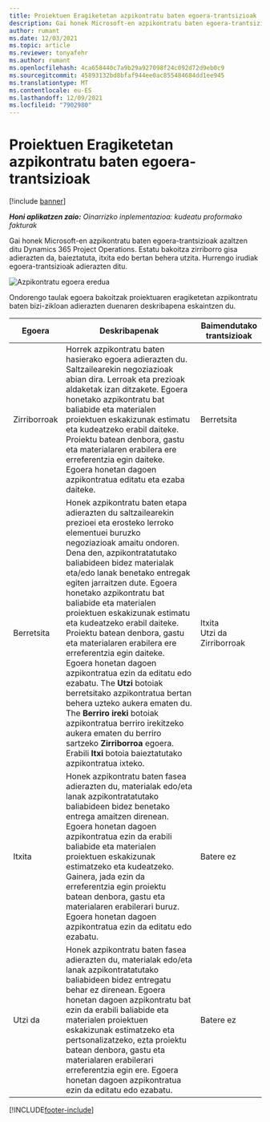 ```yaml
---
title: Proiektuen Eragiketetan azpikontratu baten egoera-trantsizioak
description: Gai honek Microsoft-en azpikontratu baten egoera-trantsizioak azaltzen ditu Dynamics 365 Project Operations azpikontratua sortu, gauzatu eta ixten den heinean.
author: rumant
ms.date: 12/03/2021
ms.topic: article
ms.reviewer: tonyafehr
ms.author: rumant
ms.openlocfilehash: 4ca658440c7a9b29a927098f24c092d72d9eb0c9
ms.sourcegitcommit: 45893132bd8bfaf944ee0ac855484684dd1ee945
ms.translationtype: MT
ms.contentlocale: eu-ES
ms.lasthandoff: 12/09/2021
ms.locfileid: "7902980"
---
```

# <a name="state-transitions-on-a-subcontract-in-project-operations"></a>Proiektuen Eragiketetan azpikontratu baten egoera-trantsizioak

[!include [banner](../../includes/dataverse-preview.md)]

_**Honi aplikatzen zaio:** Oinarrizko inplementazioa: kudeatu proformako fakturak_

Gai honek Microsoft-en azpikontratu baten egoera-trantsizioak azaltzen ditu Dynamics 365 Project Operations. Estatu bakoitza zirriborro gisa adierazten da, baieztatuta, itxita edo bertan behera utzita. Hurrengo irudiak egoera-trantsizioak adierazten ditu.

![Azpikontratu egoera eredua](../media/SubconStates.png)  

Ondorengo taulak egoera bakoitzak proiektuaren eragiketetan azpikontratu baten bizi-zikloan adierazten duenaren deskribapena eskaintzen du.

| Egoera | Deskribapenak | Baimendutako trantsizioak |
| --- | --- | --- |
| Zirriborroak | Horrek azpikontratu baten hasierako egoera adierazten du. Saltzailearekin negoziazioak abian dira. Lerroak eta prezioak aldaketak izan ditzakete. Egoera honetako azpikontratu bat baliabide eta materialen proiektuen eskakizunak estimatu eta kudeatzeko erabil daiteke. Proiektu batean denbora, gastu eta materialaren erabilera ere erreferentzia egin daiteke. Egoera honetan dagoen azpikontratua editatu eta ezaba daiteke. | Berretsita |
| Berretsita | Honek azpikontratu baten etapa adierazten du saltzailearekin prezioei eta erosteko lerroko elementuei buruzko negoziazioak amaitu ondoren. Dena den, azpikontratatutako baliabideen bidez materialak eta/edo lanak benetako entregak egiten jarraitzen dute. Egoera honetako azpikontratu bat baliabide eta materialen proiektuen eskakizunak estimatu eta kudeatzeko erabil daiteke. Proiektu batean denbora, gastu eta materialaren erabilera ere erreferentzia egin daiteke. Egoera honetan dagoen azpikontratua ezin da editatu edo ezabatu. The **Utzi** botoiak berretsitako azpikontratua bertan behera uzteko aukera ematen du. The **Berriro ireki** botoiak azpikontratua berriro irekitzeko aukera ematen du berriro sartzeko **Zirriborroa** egoera. Erabili **Itxi** botoia baieztatutako azpikontratua ixteko. | Itxita <br> Utzi da <br> Zirriborroak |
| Itxita | Honek azpikontratu baten fasea adierazten du, materialak edo/eta lanak azpikontratatutako baliabideen bidez benetako entrega amaitzen direnean. Egoera honetan dagoen azpikontratua ezin da erabili baliabide eta materialen proiektuen eskakizunak estimatzeko eta kudeatzeko. Gainera, jada ezin da erreferentzia egin proiektu batean denbora, gastu eta materialaren erabilerari buruz. Egoera honetan dagoen azpikontratua ezin da editatu edo ezabatu. | Batere ez |
| Utzi da | Honek azpikontratu baten fasea adierazten du, materialak edo/eta lanak azpikontratatutako baliabideen bidez entregatu behar ez direnean. Egoera honetan dagoen azpikontratu bat ezin da erabili baliabide eta materialen proiektuen eskakizunak estimatzeko eta pertsonalizatzeko, ezta proiektu batean denbora, gastu eta materialaren erabilerari erreferentzia egin ere. Egoera honetan dagoen azpikontratua ezin da editatu edo ezabatu. | Batere ez |


[!INCLUDE[footer-include](../../includes/footer-banner.md)]
